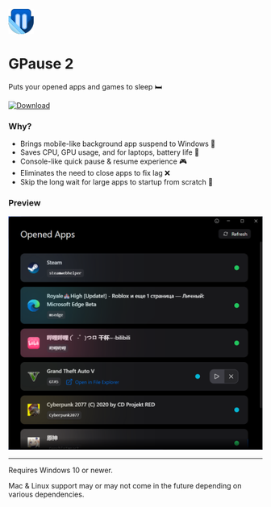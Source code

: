 ![App Icon](./src-tauri/icons/StoreLogo.png)

# GPause 2

Puts your opened apps and games to sleep 🛏️

[![Download](https://img.shields.io/badge/Download%20➡️-blue?style=for-the-badge)](https://github.com/wind-explorer/gpause-2/releases/latest)

### Why?

- Brings mobile-like background app suspend to Windows 📱
- Saves CPU, GPU usage, and for laptops, battery life 🔋
- Console-like quick pause & resume experience 🎮
- Eliminates the need to close apps to fix lag ❌
- Skip the long wait for large apps to startup from scratch 🚀

### Preview

<picture>
  <source
    srcset="./screenshots/dark.png"
    media="(prefers-color-scheme: dark)"
  />
  <source
    srcset="./screenshots/light.png"
    media="(prefers-color-scheme: light), (prefers-color-scheme: no-preference)"
  />
  <img src="./screenshots/dark.png" />
</picture>

---

Requires Windows 10 or newer.

Mac & Linux support may or may not come in the future depending on various dependencies.
